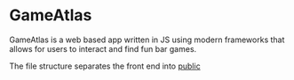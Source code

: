# GameAtlas
GameAtlas is a web based app written in JS using modern frameworks that allows for users to interact and find fun bar games.

The file structure separates the front end into [public](../blob/public)
